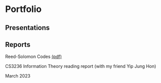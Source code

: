 # Portfolio

## Presentations

## Reports
Reed-Solomon Codes [(pdf)](/Reed-Solomon.pdf)

CS3236 Information Theory reading report (with my friend Yip Jung Hon)

March 2023

